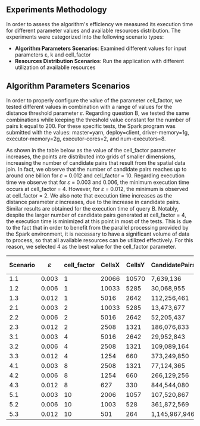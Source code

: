 ## Experiments Methodology
In order to assess the algorithm's efficiency we measured its execution time for different parameter values and available resources distribution. The experiments were categorized into the following scenario types:

* **Algorithm Parameters Scenarios**: Examined different values for input parameters ε, k and cell_factor
* **Resources Distribution Scenarios**: Run the application with different utilization of availablle resources

  
## Algorithm Parameters Scenarios
In order to properly configure the value of the parameter cell_factor, we tested different values in combination with a range of values for the distance threshold parameter 𝜀. Regarding question B, we tested the same combinations while keeping the threshold value constant for the number of pairs k equal to 200. For these specific tests, the Spark program was submitted with the values:
master=yarn, deploy=client, driver-memory=1g, executor-memory=2g, executor-cores=2, and num-executors=8. 

As shown in the table below as the value of the cell_factor parameter increases, the points are distributed into grids of smaller dimensions, increasing the number of candidate pairs that result from the spatial data join. In fact, we observe that the number of candidate pairs reaches up to around one billion for 𝜀 = 0.012 and cell_factor = 10. Regarding execution time we observe that for 𝜀 = 0.003 and 0.006, the minimum execution time occurs at cell_factor = 4. However, for 𝜀 = 0.012, the minimum is observed at cell_factor = 2. We also note that execution time increases as the distance parameter 𝜀 increases, due to the increase in candidate pairs. Similar results are obtained for the execution time of query B. Notably, despite the larger number of candidate pairs generated at cell_factor = 4, the execution time is minimized at this point in most of the tests. This is due to the fact that in order to benefit from the parallel processing provided by the Spark environment, it is necessary to have a significant volume of data to process, so that all available resources can be utilized effectively. For this reason, we selected 4 as the best value for the cell_factor parameter.

| Scenario | 𝜀     | cell_factor | CellsX | CellsY | CandidatePairs   | Exec.TimeA (s) | 𝑘   | Exec.TimeB (s) |
|----------|-------|-------------|--------|--------|------------------|----------------|------|----------------|
| 1.1      | 0.003 | 1           | 20066  | 10570  | 7,639,136        | 180.36         | 200  | 359.10         |
| 1.2      | 0.006 | 1           | 10033  | 5285   | 30,068,955       | 188.03         | 200  | 276.58         |
| 1.3      | 0.012 | 1           | 5016   | 2642   | 112,256,461      | 211.39         | 200  | 230.84         |
| 2.1      | 0.003 | 2           | 10033  | 5285   | 13,473,677       | 170.51         | 200  | 204.34         |
| 2.2      | 0.006 | 2           | 5016   | 2642   | 52,205,437       | 171.52         | 200  | 172.99         |
| 2.3      | 0.012 | 2           | 2508   | 1321   | 186,076,833      | 201.36         | 200  | 215.57         |
| 3.1      | 0.003 | 4           | 5016   | 2642   | 29,952,843       | 164.82         | 200  | 171.14         |
| 3.2      | 0.006 | 4           | 2508   | 1321   | 109,089,164      | 166.22         | 200  | 185.60         |
| 3.3      | 0.012 | 4           | 1254   | 660    | 373,249,850      | 210.99         | 200  | 232.39         |
| 4.1      | 0.003 | 8           | 2508   | 1321   | 77,124,365       | 169.85         | 200  | 161.10         |
| 4.2      | 0.006 | 8           | 1254   | 660    | 266,129,256      | 219.47         | 200  | 214.34         |
| 4.3      | 0.012 | 8           | 627    | 330    | 844,544,080      | 274.52         | 200  | 272.72         |
| 5.1      | 0.003 | 10          | 2006   | 1057   | 107,520,867      | 209.31         | 200  | 174.75         |
| 5.2      | 0.006 | 10          | 1003   | 528    | 361,872,569      | 191.27         | 200  | 200.14         |
| 5.3      | 0.012 | 10          | 501    | 264    | 1,145,967,946    | 268.65         | 200  | 304.27         |

